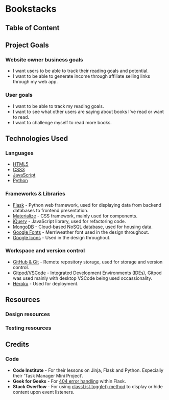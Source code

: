 # Bookstacks

## Table of Content

## Project Goals

### Website owner business goals

- I want users to be able to track their reading goals and potential. 
- I want to be able to generate income through affiliate selling links through my web app. 

### User goals

- I want to be able to track my reading goals. 
- I want to see what other users are saying about books I've read or want to read. 
- I want to challenge myself to read more books.

## Technologies Used

### Languages

- [HTML5](https://en.wikipedia.org/wiki/HTML)
- [CSS3](https://en.wikipedia.org/wiki/CSS)
- [JavaScript](https://en.wikipedia.org/wiki/JavaScript)
- [Python](https://www.python.org/)

### Frameworks & Libraries

- [Flask](https://flask.palletsprojects.com/) - Python web framework, used for displaying data from backend databases to frontend presentation.
- [Materialize](https://materializecss.com/) - CSS framework, mainly used for components.
- [jQuery](https://jquery.com/) - JavaScript library, used for refactoring code.
- [MongoDB](https://www.mongodb.com/) - Cloud-based NoSQL database, used for housing data.
- [Google Fonts](https://fonts.google.com/) - Merriweather font used in the design throughout.
- [Google Icons](https://fonts.google.com/icons) - Used in the design throughout.

### Workspace and version control

- [GitHub & Git](https://github.com/) - Remote repository storage, used for storage and version control. 
- [Gitpod/VSCode](https://www.gitpod.io/) - Integrated Development Environments (IDEs), Gitpod was used mainly with desktop VSCode being used occassionality.
- [Heroku](https://www.heroku.com/) - Used for deployment. 

## Resources

### Design resources

### Testing resources

## Credits
### Code
- **Code Institute** - For their lessons on Jinja, Flask and Python. Especially their 'Task Manager Mini Project'. 
- **Geek for Geeks** - For [404 error handling](https://www.geeksforgeeks.org/python-404-error-handling-in-flask/) within Flask.
- **Stack Overflow** - For using [classList.toggle() method](https://stackoverflow.com/questions/52556194/how-to-toggle-on-off-javascript) to display or hide content upon event listeners. 